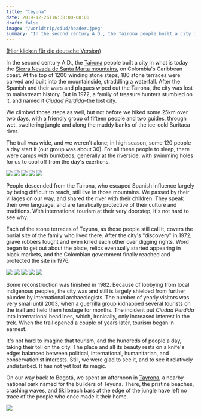 ```yaml
---
title: "teyuna"
date: 2019-12-26T16:38:00-08:00
draft: false
image: "/worldtrip/ciud/header.jpeg"
summary: "In the second century A.D., the Tairona people built a city in what is today the Sierra Nevada de Santa Marta mountains, on Colombia's Caribbean coast. At the top of 1200 winding stone steps, 180 stone terraces were carved and built into the mountainside, straddling a waterfall. We climbed those steps too."
---
```


[(Hier klicken für die deutsche Version)](/worldtrip/de/20191226_ciud)

In the second century A.D., the [Tairona](https://en.wikipedia.org/wiki/Tairona) people built a city in what is today the [Sierra Nevada de Santa Marta mountains](https://en.wikipedia.org/wiki/Sierra_Nevada_de_Santa_Marta), on Colombia's Caribbean coast. At the top of 1200 winding stone steps, 180 stone terraces were carved and built into the mountainside, straddling a waterfall. After the Spanish and their wars and plagues wiped out the Tairona, the city was lost to mainstream history. But in 1972, a family of treasure hunters stumbled on it, and named it [*Ciudad Perdida*](https://en.wikipedia.org/wiki/Ciudad_Perdida)–the lost city.

We climbed those steps as well, but not before we hiked some 25km over two days, with a friendly group of fifteen people and two guides, through wet, sweltering jungle and along the muddy banks of the ice-cold Buritaca river.

The trail was wide, and we weren't alone; in high season, some 120 people a day start it (our group was about 30). For all these people to sleep, there were camps with bunkbeds; generally  at the riverside, with swimming holes for us to cool off from the day's exertions.

![](/worldtrip/ciud/trek_1.jpeg)
![](/worldtrip/ciud/trek_2.jpeg)
![](/worldtrip/ciud/trek_3.jpeg)
![](/worldtrip/ciud/trek_4.jpeg)
![](/worldtrip/ciud/trek_5.jpeg)

People descended from the Tairona, who escaped Spanish influence largely by being difficult to reach, still live in those mountains. We passed by their villages on our way, and shared the river with their children. They speak their own language, and are fanatically protective of their culture and traditions. With international tourism at their very doorstep, it's not hard to see why.

Each of the stone terraces of Teyuna, as those people still call it, covers the burial site of the family who lived there. After the city's "discovery" in 1972, grave robbers fought and even killed each other over digging rights. Word began to get out about the place, relics eventually started appearing in black markets, and the Colombian government finally reached and protected the site in 1976.

![](/worldtrip/ciud/city_1.jpeg)
![](/worldtrip/ciud/city_2.jpeg)
![](/worldtrip/ciud/city_3.jpeg)
![](/worldtrip/ciud/city_4.jpeg)
![](/worldtrip/ciud/city_5.jpeg)

Some reconstruction was finished in 1982. Because of lobbying from local indigenous peoples, the city was and still is largely shielded from further plunder by international archaeologists. The number of yearly visitors was very small until 2003, when a [guerrilla group](https://en.wikipedia.org/wiki/National_Liberation_Army_(Colombia)) kidnapped several tourists on the trail and held them hostage for months. The incident put *Ciudad Perdida* into international headlines, which, ironically, only increased interest in the trek. When the trail opened a couple of years later, tourism began in earnest.

It's not hard to imagine that tourism, and the hundreds of people a day, taking their toll on the city. The place and all its beauty rests on a knife's edge: balanced between political, international, humanitarian, and conservationist interests. Still, we were glad to see it, and to see it relatively undisturbed. It has not yet lost its magic.

On our way back to Bogotá, we spent an afternoon in [Tayrona](https://en.wikipedia.org/wiki/Tayrona_National_Natural_Park), a nearby national park named for the builders of Teyuna. There, the pristine beaches, crashing waves, and tiki beach bars at the edge of the jungle have left no trace of the people who once made it their home.

![](/worldtrip/ciud/selfie.jpeg)
